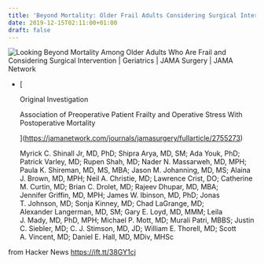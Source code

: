 ```yaml
---
title: 'Beyond Mortality: Older Frail Adults Considering Surgical Intervention'
date: 2019-12-15T02:11:00+01:00
draft: false
---
```


![](https://cdn.jamanetwork.com/images/logos/Surgery.png "Looking Beyond Mortality Among Older Adults Who Are Frail and Considering Surgical Intervention | Geriatrics | JAMA Surgery | JAMA Network")  

*   [
    
    Original Investigation
    
    Association of Preoperative Patient Frailty and Operative Stress With Postoperative Mortality
    
    ](https://jamanetwork.com/journals/jamasurgery/fullarticle/2755273)
    
    Myrick C. Shinall Jr, MD, PhD; Shipra Arya, MD, SM; Ada Youk, PhD; Patrick Varley, MD; Rupen Shah, MD; Nader N. Massarweh, MD, MPH; Paula K. Shireman, MD, MS, MBA; Jason M. Johanning, MD, MS; Alaina J. Brown, MD, MPH; Neil A. Christie, MD; Lawrence Crist, DO; Catherine M. Curtin, MD; Brian C. Drolet, MD; Rajeev Dhupar, MD, MBA; Jennifer Griffin, MD, MPH; James W. Ibinson, MD, PhD; Jonas T. Johnson, MD; Sonja Kinney, MD; Chad LaGrange, MD; Alexander Langerman, MD, SM; Gary E. Loyd, MD, MMM; Leila J. Mady, MD, PhD, MPH; Michael P. Mott, MD; Murali Patri, MBBS; Justin C. Siebler, MD; C. J. Stimson, MD, JD; William E. Thorell, MD; Scott A. Vincent, MD; Daniel E. Hall, MD, MDiv, MHSc
    

  
  
from Hacker News https://ift.tt/38GY1cj